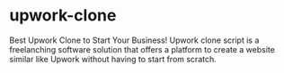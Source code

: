 # upwork-clone
Best Upwork Clone to Start Your Business! Upwork clone script is a freelanching software solution that offers a platform to create a website similar like Upwork without having to start from scratch.

